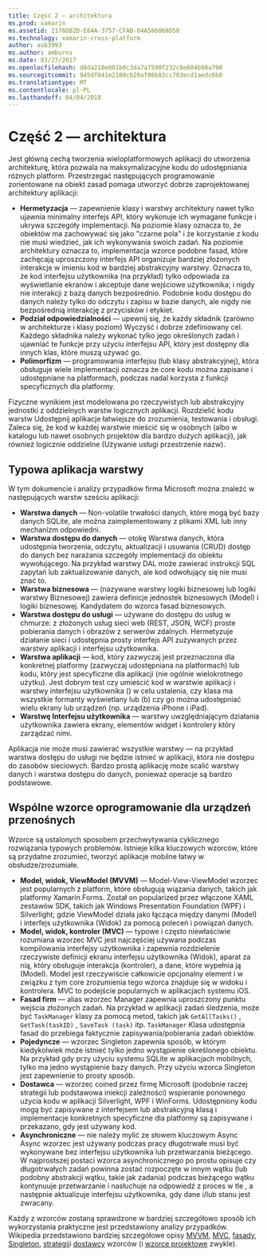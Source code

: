```yaml
---
title: Część 2 — architektura
ms.prod: xamarin
ms.assetid: 2176DB2D-E84A-3757-CFAB-04A586068D50
ms.technology: xamarin-cross-platform
author: asb3993
ms.author: amburns
ms.date: 03/27/2017
ms.openlocfilehash: d8da218e081b0c3da7a7590f232c8e604b98a790
ms.sourcegitcommit: 945df041e2180cb20af08b83cc703ecd1aedc6b0
ms.translationtype: MT
ms.contentlocale: pl-PL
ms.lasthandoff: 04/04/2018
---
```

# <a name="part-2---architecture"></a>Część 2 — architektura

Jest główną cechą tworzenia wieloplatformowych aplikacji do utworzenia architekturę, która pozwala na maksymalizacyjne kodu do udostępniania różnych platform. Przestrzegać następujących programowanie zorientowane na obiekt zasad pomaga utworzyć dobrze zaprojektowanej architektury aplikacji:

-   **Hermetyzacja** — zapewnienie klasy i warstwy architektury nawet tylko ujawnia minimalny interfejs API, który wykonuje ich wymagane funkcje i ukrywa szczegóły implementacji. Na poziomie klasy oznacza to, że obiektów ma zachowywać się jako "czarne pola" i że korzystanie z kodu nie musi wiedzieć, jak ich wykonywania swoich zadań. Na poziomie architektury oznacza to, implementacja wzorce podobne fasad, które zachęcają uproszczony interfejs API organizuje bardziej złożonych interakcje w imieniu kod w bardziej abstrakcyjny warstwy. Oznacza to, że kod interfejsu użytkownika (na przykład) tylko odpowiada za wyświetlanie ekranów i akceptuje dane wejściowe użytkownika; i nigdy nie interakcji z bazą danych bezpośrednio. Podobnie kodu dostępu do danych należy tylko do odczytu i zapisu w bazie danych, ale nigdy nie bezpośrednią interakcję z przycisków i etykiet.
-   **Podział odpowiedzialności** — upewnij się, że każdy składnik (zarówno w architekturze i klasy poziom) Wyczyść i dobrze zdefiniowany cel. Każdego składnika należy wykonać tylko jego określonych zadań i ujawniać te funkcje przy użyciu interfejsu API, który jest dostępny dla innych klas, które muszą używać go.
-   **Polimorfizm** — programowania interfejsu (lub klasy abstrakcyjnej), która obsługuje wiele implementacji oznacza że core kodu można zapisane i udostępniane na platformach, podczas nadal korzysta z funkcji specyficznych dla platformy.


Fizyczne wynikiem jest modelowana po rzeczywistych lub abstrakcyjny jednostki z oddzielnych warstw logicznych aplikacji. Rozdzielić kodu warstw Udostępnij aplikacje łatwiejsze do zrozumienia, testowania i obsługi. Zaleca się, że kod w każdej warstwie mieścić się w osobnych (albo w katalogu lub nawet osobnych projektów dla bardzo dużych aplikacji), jak również logicznie oddzielne (Używanie usługi przestrzenie nazw).

 <a name="Typical_Application_Layers" />


## <a name="typical-application-layers"></a>Typowa aplikacja warstwy

W tym dokumencie i analizy przypadków firma Microsoft można znaleźć w następujących warstw sześciu aplikacji:

-   **Warstwa danych** — Non-volatile trwałości danych, które mogą być bazy danych SQLite, ale można zaimplementowany z plikami XML lub inny mechanizm odpowiedni.
-   **Warstwa dostępu do danych** — otokę Warstwa danych, która udostępnia tworzenia, odczytu, aktualizacji i usuwania (CRUD) dostęp do danych bez narażania szczegóły implementacji do obiektu wywołującego. Na przykład warstwy DAL może zawierać instrukcji SQL zapytań lub zaktualizowanie danych, ale kod odwołujący się nie musi znać to.
-   **Warstwa biznesowa** — (nazywane warstwy logiki biznesowej lub logiki warstwy Biznesowej) zawiera definicje jednostek biznesowych (Model) i logiki biznesowej. Kandydatem do wzorca fasad biznesowych.
-   **Warstwa dostępu do usługi** — używane do dostępu do usług w chmurze: z złożonych usług sieci web (REST, JSON, WCF) proste pobierania danych i obrazów z serwerów zdalnych. Hermetyzuje działanie sieci i udostępnia prosty interfejs API zużywanych przez warstwy aplikacji i interfejsu użytkownika.
-   **Warstwa aplikacji** — kod, który zazwyczaj jest przeznaczona dla konkretnej platformy (zazwyczaj udostępniana na platformach) lub kodu, który jest specyficzne dla aplikacji (nie ogólnie wielokrotnego użytku). Jest dobrym test czy umieścić kod w warstwie aplikacji i warstwy interfejsu użytkownika () w celu ustalenia, czy klasa ma wszystkie formanty wyświetlany lub (b) czy go można udostępniać wielu ekrany lub urządzeń (np. urządzenia iPhone i iPad).
-   **Warstwę Interfejsu użytkownika** — warstwy uwzględniającym działania użytkownika zawiera ekrany, elementów widget i kontrolery który zarządzać nimi.


Aplikacja nie może musi zawierać wszystkie warstwy — na przykład warstwa dostępu do usługi nie będzie istnieć w aplikacji, która nie dostępu do zasobów sieciowych. Bardzo prostą aplikację może scalić warstwy danych i warstwa dostępu do danych, ponieważ operacje są bardzo podstawowe.

 <a name="Common_Mobile_Software_Patterns" />


## <a name="common-mobile-software-patterns"></a>Wspólne wzorce oprogramowanie dla urządzeń przenośnych

Wzorce są ustalonych sposobem przechwytywania cyklicznego rozwiązania typowych problemów. Istnieje kilka kluczowych wzorców, które są przydatne zrozumieć, tworzyć aplikacje mobilne łatwy w obsłudze/zrozumiałe.

-   **Model, widok, ViewModel (MVVM)** — Model-View-ViewModel wzorzec jest popularnych z platform, które obsługują wiązania danych, takich jak platformy Xamarin.Forms. Został on popularized przez włączone XAML zestawów SDK, takich jak Windows Presentation Foundation (WPF) i Silverlight; gdzie ViewModel działa jako łącząca między danymi (Model) i interfejs użytkownika (Widok) za pomocą poleceń i powiązań danych.
-   **Model, widok, kontroler (MVC)** — typowe i często niewłaściwie rozumiana wzorzec MVC jest najczęściej używana podczas kompilowania interfejsy użytkownika i zapewnia rozdzielenie rzeczywiste definicji ekranu interfejsu użytkownika (Widok), aparat za nią, który obsługuje interakcja (kontroler), a dane, które wypełnia ją (Model). Model jest rzeczywiście całkowicie opcjonalny element i w związku z tym core zrozumienia tego wzorca znajduje się w widoku i kontrolera. MVC to podejście popularnych w aplikacjach systemu iOS.
-   **Fasad firm** — alias wzorzec Manager zapewnia uproszczony punktu wejścia złożonych zadań. Na przykład w aplikacji zadań śledzenia, może być `TaskManager` klasy za pomocą metod, takich jak `GetAllTasks()` , `GetTask(taskID)` , `SaveTask (task)` itp. `TaskManager` Klasa udostępnia fasad do przebiega faktycznie zapisywania/pobierania zadań obiektów.
-   **Pojedyncze** — wzorzec Singleton zapewnia sposób, w którym kiedykolwiek może istnieć tylko jedno wystąpienie określonego obiektu. Na przykład gdy przy użyciu systemu SQLite w aplikacjach mobilnych, tylko ma jedno wystąpienie bazy danych. Przy użyciu wzorca Singleton jest zapewnienie to prosty sposób.
-   **Dostawca** — wzorzec coined przez firmę Microsoft (podobnie raczej strategii lub podstawowa iniekcji zależności) wspieranie ponownego użycia kodu w aplikacji Silverlight, WPF i WinForms. Udostępniony kodu mogą być zapisywane z interfejsem lub abstrakcyjną klasą i implementacje konkretnych specyficzne dla platformy są zapisywane i przekazano, gdy jest używany kod.
-   **Asynchroniczne** — nie należy mylić ze słowem kluczowym Async Async wzorzec jest używany podczas pracy długotrwałe musi być wykonywane bez interfejsu użytkownika lub przetwarzania bieżącego. W najprostszej postaci wzorca asynchronicznego po prostu opisuje czy długotrwałych zadań powinna zostać rozpoczęte w innym wątku (lub podobny abstrakcji wątku, takie jak zadania) podczas bieżącego wątku kontynuuje przetwarzanie i nasłuchuje na odpowiedź z proces w tle , a następnie aktualizuje interfejsu użytkownika, gdy dane i/lub stanu jest zwracany.


Każdy z wzorców zostaną sprawdzone w bardziej szczegółowo sposób ich wykorzystania praktyczne jest przedstawiony analizy przypadków. Wikipedia przedstawiono bardziej szczegółowe opisy [MVVM](https://en.wikipedia.org/wiki/Model–view–viewmodel), [MVC](https://en.wikipedia.org/wiki/Model–view–controller), [fasady](http://en.wikipedia.org/wiki/Facade_pattern), [Singleton](http://en.wikipedia.org/wiki/Singleton_pattern), [strategii](http://en.wikipedia.org/wiki/Strategy_pattern)i [dostawcy](http://en.wikipedia.org/wiki/Provider_model) wzorców (i [wzorce projektowe](http://en.wikipedia.org/wiki/Design_Patterns) zwykle).
